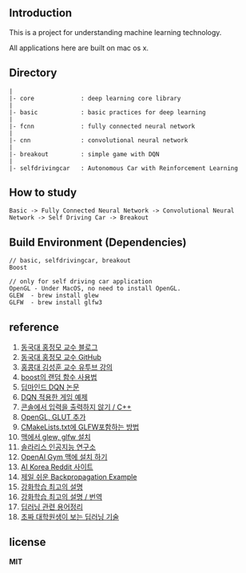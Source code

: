 ## Introduction  

This is a project for understanding machine learning technology.   

All applications here are built on mac os x.   
  
## Directory  
	|  
	|- core 			: deep learning core library  
	|  
	|- basic 			: basic practices for deep learning   
	|  
	|- fcnn				: fully connected neural network   
	|  
	|- cnn 				: convolutional neural network  
	|
	|- breakout			: simple game with DQN
	|
	|- selfdrivingcar	: Autonomous Car with Reinforcement Learning
  
## How to study  
  
	Basic -> Fully Connected Neural Network -> Convolutional Neural Network -> Self Driving Car -> Breakout  
    
## Build Environment (Dependencies)  

	// basic, selfdrivingcar, breakout  
	Boost

	// only for self driving car application  
	OpenGL - Under MacOS, no need to install OpenGL.  
	GLEW  - brew install glew  
	GLFW  - brew install glfw3  
  
## reference   
  
1. [동국대 홍정모 교수 블로그](http://blog.naver.com/atelierjpro/220882336427)  
2. [동국대 홍정모 교수 GitHub](https://github.com/jmhong-simulation/2016FallCSE2022/tree/master/Week15%20-%20RL/NeuralNetwork/src)  
3. [홍콩대 김성훈 교수 유투브 강의](https://www.youtube.com/watch?v=dZ4vw6v3LcA&index=1&list=PLlMkM4tgfjnKsCWav-Z2F-MMFRx-2gMGG)  
4. [boost의 랜덤 함수 사용법](https://www.filewiki.net/xe/blog/textyle/9576)  
5. [딥마인드 DQN 논문](https://arxiv.org/pdf/1312.5602v1.pdf)  
6. [DQN 적용한 게임 예제](https://github.com/yenchenlin/DeepLearningFlappyBird)  
7. [콘솔에서 입력을 출력하지 않기 / C++](http://www.cplusplus.com/forum/general/29137/)  
8. [OpenGL, GLUT 추가](http://growingdever.tistory.com/207)  
9. [CMakeLists.txt에 GLFW포함하는 방법](http://stackoverflow.com/questions/34367424/building-glfw3-application-with-cmake-glfw-libraries-doesnt-set)
10. [맥에서 glew, glfw 설치](http://blog.hwrd.me/2014/05/07/beginning-opengl-development-on-os-x/)    
11. [솔라리스 인공지능 연구소](http://solarisailab.com/archives/486)  
12. [OpenAI Gym 맥에 설치 하기](https://tensorflow.blog/2016/07/05/openai-gym-%EB%A7%A5%EB%B6%81-%EC%84%A4%EC%B9%98/) 
13. [AI Korea Reddit 사이트](https://www.reddit.com/r/AIKorea/)  
14. [제일 쉬운 Backpropagation Example]( https://mattmazur.com/2015/03/17/a-step-by-step-backpropagation-example/)
15. [강화학습 최고의 설명](https://medium.com/@awjuliani/super-simple-reinforcement-learning-tutorial-part-1-fd544fab149#.h6lvcpu6i)      
15. [강화학습 최고의 설명 / 번역](http://ishuca.tistory.com/391)  
16. [딥러닝 관련 용어정리](http://docs.likejazz.com/deep-learning-glossary/#fn:16) 
17. [초짜 대학원생이 보는 딥러닝 기술](http://jaejunyoo.blogspot.com/2017/02/unrolled-generative-adversarial-network-1.html)     
   
## license   
  
**MIT**
  
